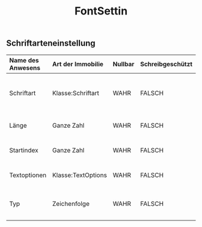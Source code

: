 ﻿---
title: FontSettin
second_title: Aspose.Cells Cloud Documen
type: docs
url: /de/specification/model/fontsetting/
description: "Aspose.Cells Cloud-Modellspezifikation: FontSetting. Bearbeiten Sie mühelos Excel und andere Tabellenkalkulationsdokumente mit Funktionen wie Öffnen, Generieren, Bearbeiten, Teilen, Zusammenführen, Vergleichen und Konvertieren"
weight: 50
---
## **Schriftarteneinstellung**

 

| Name des Anwesens| Art der Immobilie| Nullbar| Schreibgeschützt| Standardwert| Beschreibung|
|:- |:- |:- |:- |:- |:- |
| Schriftart| Klasse:Schriftart| WAHR| FALSCH|| Gibt die Schriftart dieses Objekts zurück.|
| Länge| Ganze Zahl| WAHR| FALSCH|| Ruft die Länge der Zeichen ab.|
| Startindex| Ganze Zahl| WAHR| FALSCH|| Ruft den Startindex der Zeichen ab.|
| Textoptionen| Klasse:TextOptions| WAHR| FALSCH|| Gibt die Textoptionen zurück.|
| Typ| Zeichenfolge| WAHR| FALSCH|| Ruft den Typ des Textknotens ab.|

